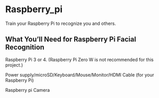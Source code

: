 # Raspberry_pi

<p>Train your Raspberry Pi to recognize you and others.</p>


<h2>What You’ll Need for Raspberry Pi Facial Recognition</h2>
Raspberry Pi 3 or 4. (Raspberry Pi Zero W is not recommended for this project.) </p>
Power supply/microSD/Keyboard/Mouse/Monitor/HDMI Cable (for your Raspberry Pi) </p>
Raspberry pi Camera</p>

